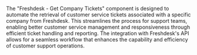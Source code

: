 The "Freshdesk - Get Company Tickets" component is designed to automate the retrieval of customer service tickets associated with a specific company from Freshdesk. This streamlines the process for support teams, enabling better customer service management and responsiveness through efficient ticket handling and reporting. The integration with Freshdesk's API allows for a seamless workflow that enhances the capability and efficiency of customer support operations.
